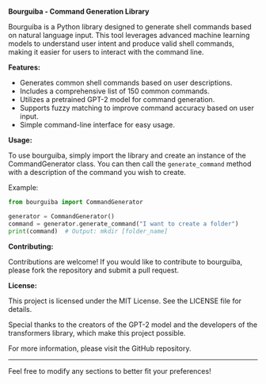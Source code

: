 
**Bourguiba - Command Generation Library**

Bourguiba is a Python library designed to generate shell commands based on natural language input. This tool leverages advanced machine learning models to understand user intent and produce valid shell commands, making it easier for users to interact with the command line.

**Features:**

- Generates common shell commands based on user descriptions.
- Includes a comprehensive list of 150 common commands.
- Utilizes a pretrained GPT-2 model for command generation.
- Supports fuzzy matching to improve command accuracy based on user input.
- Simple command-line interface for easy usage.

**Usage:**

To use bourguiba, simply import the library and create an instance of the CommandGenerator class. You can then call the `generate_command` method with a description of the command you wish to create.

Example:

```python
from bourguiba import CommandGenerator

generator = CommandGenerator()
command = generator.generate_command("I want to create a folder")
print(command)  # Output: mkdir [folder_name]
```


**Contributing:**

Contributions are welcome! If you would like to contribute to bourguiba, please fork the repository and submit a pull request.

**License:**

This project is licensed under the MIT License. See the LICENSE file for details.



Special thanks to the creators of the GPT-2 model and the developers of the transformers library, which make this project possible.

For more information, please visit the GitHub repository.

---

Feel free to modify any sections to better fit your preferences!
